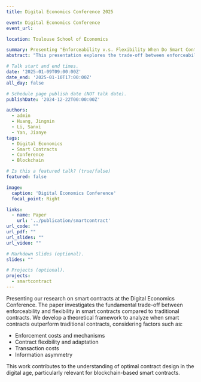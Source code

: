 ```yaml
---
title: Digital Economics Conference 2025

event: Digital Economics Conference
event_url:

location: Toulouse School of Economics

summary: Presenting "Enforceability v.s. Flexibility When Do Smart Contracts Outperform Traditional Contracts?" at Digital Economics Conference
abstract: "This presentation explores the trade-off between enforceability and flexibility in smart contracts versus traditional contracts. We analyze when and why smart contracts might be preferable to traditional contracts, considering factors such as enforcement costs, contract flexibility, and adaptation to unforeseen circumstances."

# Talk start and end times.
date: '2025-01-09T09:00:00Z'
date_end: '2025-01-10T17:00:00Z'
all_day: false

# Schedule page publish date (NOT talk date).
publishDate: '2024-12-22T00:00:00Z'

authors:
  - admin
  - Huang, Jingmin
  - Li, Sanxi
  - Yan, Jianye
tags:
  - Digital Economics
  - Smart Contracts
  - Conference
  - Blockchain

# Is this a featured talk? (true/false)
featured: false

image:
  caption: 'Digital Economics Conference'
  focal_point: Right

links:
  - name: Paper
    url: '../publication/smartcontract'
url_code: ""
url_pdf: ""
url_slides: ""
url_video: ""

# Markdown Slides (optional).
slides: ""

# Projects (optional).
projects:
  - smartcontract
---
```


Presenting our research on smart contracts at the Digital Economics Conference. The paper investigates the fundamental trade-off between enforceability and flexibility in smart contracts compared to traditional contracts. We develop a theoretical framework to analyze when smart contracts outperform traditional contracts, considering factors such as:

- Enforcement costs and mechanisms
- Contract flexibility and adaptation
- Transaction costs
- Information asymmetry

This work contributes to the understanding of optimal contract design in the digital age, particularly relevant for blockchain-based smart contracts.
